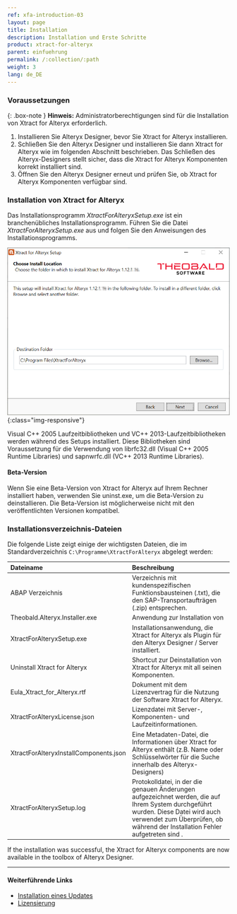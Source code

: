 ```yaml
---
ref: xfa-introduction-03
layout: page
title: Installation 
description: Installation und Erste Schritte
product: xtract-for-alteryx
parent: einfuehrung
permalink: /:collection/:path
weight: 3
lang: de_DE
---
```


### Voraussetzungen

{: .box-note }
**Hinweis:** Administratorberechtigungen sind für die Installation von Xtract for Alteryx erforderlich.

1. Installieren Sie Alteryx Designer, bevor Sie Xtract for Alteryx installieren.
2. Schließen Sie den Alteryx Designer und installieren Sie dann Xtract for Alteryx wie im folgenden Abschnitt beschrieben.
Das Schließen des Alteryx-Designers stellt sicher, dass die Xtract for Alteryx Komponenten korrekt installiert sind.
3. Öffnen Sie den Alteryx Designer erneut und prüfen Sie, ob Xtract for Alteryx Komponenten verfügbar sind.

### Installation von Xtract for Alteryx

Das Installationsprogramm *XtractForAlteryxSetup.exe* ist ein branchenübliches Installationsprogramm. Führen Sie die Datei *XtractForAlteryxSetup.exe* aus und folgen Sie den Anweisungen des Installationsprogramms.<br>

![Xtract for Alteryx Installation](/img/content/xfa/xfa_install.png){:class="img-responsive"}<br>


Visual C++ 2005 Laufzeitbibliotheken und VC++ 2013-Laufzeitbibliotheken werden während des Setups installiert. 
Diese Bibliotheken sind Voraussetzung für die Verwendung von librfc32.dll (Visual C++ 2005 Runtime Libraries) und sapnwrfc.dll (VC++ 2013 Runtime Libraries).

#### Beta-Version

Wenn Sie eine Beta-Version von Xtract for Alteryx auf Ihrem Rechner installiert haben, verwenden Sie uninst.exe, um die Beta-Version zu deinstallieren.
Die Beta-Version ist möglicherweise nicht mit den veröffentlichten Versionen kompatibel. 

### Installationsverzeichnis-Dateien
Die folgende Liste zeigt einige der wichtigsten Dateien, die im Standardverzeichnis `C:\Programme\XtractForAlteryx` abgelegt werden: <br>

|Dateiname | Beschreibung |
|:----|:---|
|ABAP Verzeichnis | Verzeichnis mit kundenspezifischen Funktionsbausteinen (.txt), die den SAP-Transportaufträgen (.zip) entsprechen.|
|Theobald.Alteryx.Installer.exe | Anwendung zur Installation von  |
|XtractForAlteryxSetup.exe | Installationsanwendung, die Xtract for Alteryx als Plugin für den Alteryx Designer / Server installiert. |
|Uninstall Xtract for Alteryx | Shortcut zur Deinstallation von Xtract for Alteryx mit all seinen Komponenten.|
|Eula_Xtract_for_Alteryx.rtf |Dokument mit dem Lizenzvertrag für die Nutzung der Software Xtract for Alteryx.  |
|XtractForAlteryxLicense.json| Lizenzdatei mit Server-, Komponenten- und Laufzeitinformationen.|
|XtractForAlteryxInstallComponents.json|  Eine Metadaten-Datei, die Informationen über Xtract for Alteryx enthält (z.B. Name oder Schlüsselwörter für die Suche innerhalb des Alteryx-Designers)|
|XtractForAlteryxSetup.log| Protokolldatei, in der die genauen Änderungen aufgezeichnet werden, die auf Ihrem System durchgeführt wurden. Diese Datei wird auch verwendet zum Überprüfen, ob während der Installation Fehler aufgetreten sind .|

If the installation was successful, the Xtract for Alteryx components are now available in the toolbox of Alteryx Designer.

****
#### Weiterführende Links
- [Installation eines Updates](./update)
- [Lizensierung](./lizensierung)
